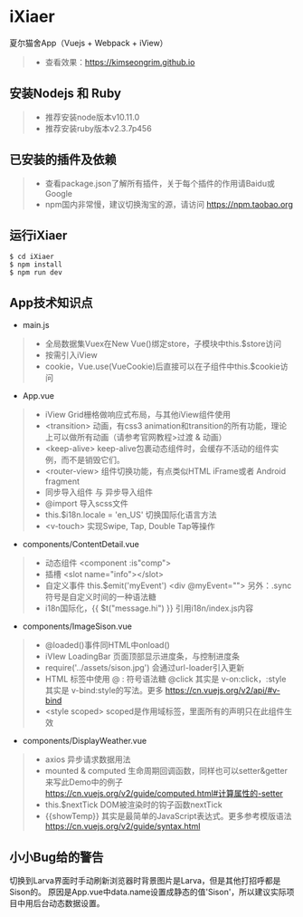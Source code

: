 # iXiaer
夏尔猫舍App（Vuejs + Webpack + iView）
> * 查看效果：https://kimseongrim.github.io

## 安装Nodejs 和 Ruby
> * 推荐安装node版本v10.11.0
> * 推荐安装ruby版本v2.3.7p456

## 已安装的插件及依赖
> * 查看package.json了解所有插件，关于每个插件的作用请Baidu或Google
> * npm国内非常慢，建议切换淘宝的源，请访问 https://npm.taobao.org

## 运行iXiaer
```shell
$ cd iXiaer
$ npm install
$ npm run dev
```
## App技术知识点
* main.js
> * 全局数据集Vuex在New Vue()绑定store，子模块中this.\$store访问
> * 按需引入iView
> * cookie，Vue.use(VueCookie)后直接可以在子组件中this.\$cookie访问

* App.vue
> * iView Grid栅格做响应式布局，与其他iView组件使用
> * &lt;transition> 动画，有css3 animation和transition的所有功能，理论上可以做所有动画（请参考官网教程>过渡 & 动画）
> * &lt;keep-alive> keep-alive包裹动态组件时，会缓存不活动的组件实例，而不是销毁它们。
> * &lt;router-view> 组件切换功能，有点类似HTML iFrame或者 Android fragment
> * 同步导入组件 与 异步导入组件
> * @import 导入scss文件
> * this.\$i18n.locale = 'en_US' 切换国际化语言方法
> * &lt;v-touch> 实现Swipe, Tap, Double Tap等操作

* components/ContentDetail.vue
> * 动态组件 &lt;component :is"comp"></component>
> * 插槽 &lt;slot name="info">&lt;/slot>
> * 自定义事件 this.\$emit('myEvent') &lt;div @myEvent=""> 另外：.sync符号是自定义时间的一种语法糖
> * i18n国际化，{{ $t("message.hi") }} 引用i18n/index.js内容

* components/ImageSison.vue
> * @loaded()事件同HTML中onload()
> * iVIew LoadingBar 页面顶部显示进度条，与控制进度条
> * require('../assets/sison.jpg') 会通过url-loader引入更新
> * HTML 标签中使用 @ : 符号语法糖 @click 其实是 v-on:click，:style 其实是 v-bind:style的写法。更多 https://cn.vuejs.org/v2/api/#v-bind
> * &lt;style scoped> scoped是作用域标签，里面所有的声明只在此组件生效

* components/DisplayWeather.vue
> * axios 异步请求数据用法
> * mounted & computed 生命周期回调函数，同样也可以setter&getter来写此Demo中的例子 https://cn.vuejs.org/v2/guide/computed.html#计算属性的-setter
> * this.\$nextTick DOM被渲染时的钩子函数nextTick
> * {{showTemp}} 其实是最简单的JavaScript表达式。更多参考模版语法 https://cn.vuejs.org/v2/guide/syntax.html

## 小小Bug给的警告
切换到Larva界面时手动刷新浏览器时背景图片是Larva，但是其他打招呼都是Sison的。
原因是App.vue中data.name设置成静态的值'Sison'，所以建议实际项目中用后台动态数据设置。
